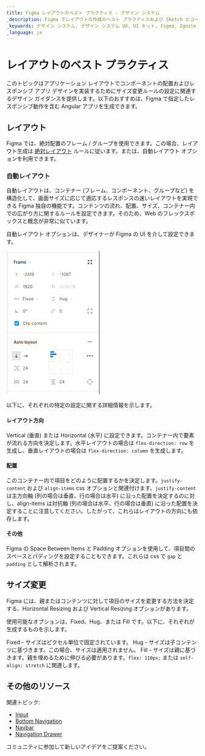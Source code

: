 ```yaml
---
title: Figma レイアウトのベスト プラクティス - デザイン システム
_description: Figma でレイアウトの作成のベスト プラクティスおよび Sketch とコード生成後の Angular アプリでレスポンシブ動作の結果になるサイズ変更構成のベスト プラクティス。 
_keywords: デザイン システム, デザイン システム UX, UI キット, Figma, Ignite UI for Angular, Figma to Angular, Angular, Angular デザイン システム, Figma からコードをエクスポート, Angular 用のデザイン キット, Figma HTML, Figma to HTML, Figma UI キット
_language: ja
---
```


# レイアウトのベスト プラクティス

このトピックはアプリケーション レイアウトでコンポーネントの配置およびレスポンシブ アプリ デザインを実装するためにサイズ変更ルールの設定に関連するデザイン ガイダンスを提供します。以下のおすすめは、Figma で指定したレスポンシブ動作を含む Angular アプリを生成できます。


## レイアウト

Figma では、絶対配置のフレーム / グループを使用できます。この場合、レイアウト生成は [絶対レイアウト](./best-layout-practices.md#レイアウト) ルールに従います。または、自動レイアウト オプションを利用できます。

### 自動レイアウト

自動レイアウトは、コンテナー (フレーム、コンポーネント、グループなど) を構造化して、画面サイズに応じて適応するレスポンスの速いレイアウトを実現できる Figma 独自の機能です。コンテンツの流れ、配置、サイズ、コンテナー内での広がり方に関するルールを設定できます。そのため、Web のフレックスボックスと概念が非常に似ています。

自動レイアウト オプションは、デザイナーが Figma の UI を介して設定できます。

<img class="responsive-img" src="./images/figma-auto-layout.png" />


以下に、それぞれの特定の設定に関する詳細情報を示します。

#### レイアウト方向

Vertical (垂直) または Horizontal (水平) に設定できます。コンテナー内で要素が流れる方向を決定します。水平レイアウトの場合は `flex-direction: row` を生成し、垂直レイアウトの場合は `flex-direction: column` を生成します。

#### 配置

このコンテナー内で項目をどのように配置するかを決定します。`justify-content` および `align-items` css オプションと関連付けます。`justify-content` は主方向軸 (列の場合は垂直、行の場合は水平) に沿った配置を決定するのに対し、align-items は対抗軸 (列の場合は水平、行の場合は垂直) に沿った配置を決定することに注意してください。したがって、これらはレイアウトの方向にも依存します。

#### その他

Figma の Space Between Items と Padding オプションを使用して、項目間のスペースとパディングを設定することもできます。これらは css で `gap` と `padding` として解析されます。

## サイズ変更

Figma には、親またはコンテンツに対して項目のサイズを変更する方法を決定する、Horizontal Resizing および  Vertical Resizing オプションがあります。

使用可能なオプションは、Fixed、Hug、または Fill です。以下に、それぞれが生成するものを示します。

Fixed - サイズはピクセル単位で固定されています。
Hug - サイズは子コンテンツに基づきます。この場合、サイズは適用されません。
Fill - サイズは親に基づきます。親を埋めるために伸びる必要があります。`flex: 110px;` または `self-align: stretch` に関連します。


## その他のリソース

関連トピック:

- [Input](components/input.md)
- [Bottom Navigation](components/bottom-nav.md)
- [Navbar](components/navbar.md)
- [Navigation Drawer](components/nav-drawer.md)
  <div class="divider--half"></div>

コミュニティに参加して新しいアイデアをご提案ください。


